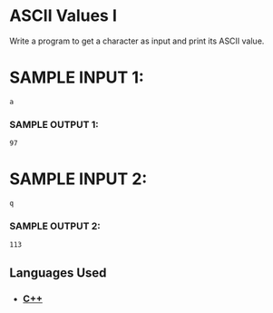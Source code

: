 # ASCII Values I

Write a program to get a character as input and print its ASCII value.

# SAMPLE INPUT 1:

```
a
```

### SAMPLE OUTPUT 1:

```
97
```

# SAMPLE INPUT 2:

```
q
```

### SAMPLE OUTPUT 2:

```
113
```

## Languages Used

- ### [C++](question_08.cpp)
